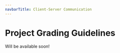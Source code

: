 ```yaml
---
navbarTitle: Client-Server Communication
---
```


# Project Grading Guidelines
Will be available soon!